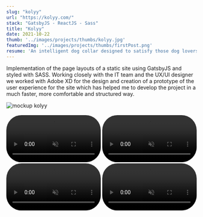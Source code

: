 ```yaml
---
slug: "kolyy"
url: "https://kolyy.com/"
stack: "GatsbyJS - ReactJS - Sass"
title: "Kolyy"
date: 2021-10-22
thumb: '../images/projects/thumbs/kolyy.jpg'
featuredImg: '../images/projects/thumbs/firstPost.png'
resume: 'An intelligent dog collar designed to satisfy those dog lovers who know the importance of keeping their dog healthy and active.'
---
```

<article>
<p>Implementation of the page layouts of a static site using GatsbyJS and styled with SASS. Working closely with the IT team and the UX/UI designer we worked with Adobe XD for the design and creation of a prototype of the user experience for the site which has helped me to develop the project in a much faster, more comfortable and structured way.</p>
      <img src="https://firebasestorage.googleapis.com/v0/b/portfolio-d5c1c.appspot.com/o/kolyy%2Fmockup-kolyy.png?alt=media&token=b6a0bdda-48fe-447a-92dc-79a03473806f" alt="mockup kolyy" />
</article>
<br/>
<section>
<video
        style='border-radius:40px'
        width="250"
        autoplay="autoplay"
        loop=true
        playsInline
        muted
      >
          <source
            src="https://firebasestorage.googleapis.com/v0/b/portfolio-d5c1c.appspot.com/o/kolyy%2Fkolyy1.mp4?alt=media&token=2fb2d8b5-e6b9-408a-a8e9-34944579ca02"
            type="video/mp4"
          />
</video>
<video
        style='border-radius:40px'
        width="250"
        autoplay="autoplay"
        loop=true
        playsInline
        muted
      >
          <source
            src="https://firebasestorage.googleapis.com/v0/b/portfolio-d5c1c.appspot.com/o/kolyy%2Fkolyy2.mp4?alt=media&token=d59696e7-3538-45e6-bd6b-4092387dda1c"
            type="video/mp4"
          />
</video>
<video
        style='border-radius:40px'
        width="250"
        autoplay="autoplay"
        loop=true
        playsInline
        muted
      >
          <source
            src="https://firebasestorage.googleapis.com/v0/b/portfolio-d5c1c.appspot.com/o/kolyy%2Fkolyy3.mp4?alt=media&token=cdef166c-c0af-48e7-96ef-465f45682149"
            type="video/mp4"
          />
</video>
<video
        style='border-radius:40px'
        width="250"
        autoplay="autoplay"
        loop=true
        playsInline
        muted
      >
          <source
            src="https://firebasestorage.googleapis.com/v0/b/portfolio-d5c1c.appspot.com/o/kolyy%2Fkolyy4.mp4?alt=media&token=c21b5ff5-957f-4ab2-a922-d2630e5a00c7"
            type="video/mp4"
          />
</video>
</section>